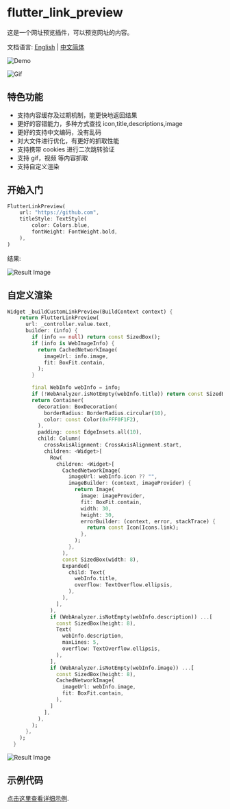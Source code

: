 # flutter_link_preview

这是一个网址预览插件，可以预览网址的内容。

文档语言: [English](README.md) | [中文简体](README-ZH.md)

![Demo](images/demo.jpg)

![Gif](images/gif.jpg)

## 特色功能

-   支持内容缓存及过期机制，能更快地返回结果
-   更好的容错能力，多种方式查找 icon,title,descriptions,image
-   更好的支持中文编码，没有乱码
-   对大文件进行优化，有更好的抓取性能
-   支持携带 cookies 进行二次跳转验证
-   支持 gif，视频 等内容抓取
-   支持自定义渲染

## 开始入门

```dart
FlutterLinkPreview(
    url: "https://github.com",
    titleStyle: TextStyle(
        color: Colors.blue,
        fontWeight: FontWeight.bold,
    ),
)
```

结果:

![Result Image](images/web.jpg)

## 自定义渲染

```dart
Widget _buildCustomLinkPreview(BuildContext context) {
    return FlutterLinkPreview(
      url: _controller.value.text,
      builder: (info) {
        if (info == null) return const SizedBox();
        if (info is WebImageInfo) {
          return CachedNetworkImage(
            imageUrl: info.image,
            fit: BoxFit.contain,
          );
        }

        final WebInfo webInfo = info;
        if (!WebAnalyzer.isNotEmpty(webInfo.title)) return const SizedBox();
        return Container(
          decoration: BoxDecoration(
            borderRadius: BorderRadius.circular(10),
            color: const Color(0xFFF0F1F2),
          ),
          padding: const EdgeInsets.all(10),
          child: Column(
            crossAxisAlignment: CrossAxisAlignment.start,
            children: <Widget>[
              Row(
                children: <Widget>[
                  CachedNetworkImage(
                    imageUrl: webInfo.icon ?? "",
                    imageBuilder: (context, imageProvider) {
                      return Image(
                        image: imageProvider,
                        fit: BoxFit.contain,
                        width: 30,
                        height: 30,
                        errorBuilder: (context, error, stackTrace) {
                          return const Icon(Icons.link);
                        },
                      );
                    },
                  ),
                  const SizedBox(width: 8),
                  Expanded(
                    child: Text(
                      webInfo.title,
                      overflow: TextOverflow.ellipsis,
                    ),
                  ),
                ],
              ),
              if (WebAnalyzer.isNotEmpty(webInfo.description)) ...[
                const SizedBox(height: 8),
                Text(
                  webInfo.description,
                  maxLines: 5,
                  overflow: TextOverflow.ellipsis,
                ),
              ],
              if (WebAnalyzer.isNotEmpty(webInfo.image)) ...[
                const SizedBox(height: 8),
                CachedNetworkImage(
                  imageUrl: webInfo.image,
                  fit: BoxFit.contain,
                ),
              ]
            ],
          ),
        );
      },
    );
  }
```

![Result Image](images/web2.jpg)

## 示例代码

[点击这里查看详细示例](example/lib/main.dart).
